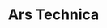 ---
title: "Ars Technica"
publishDate: '2020-12-12'
description: "Where do I go now that CentOS Linux is gone? Check our list"
postUrl: "https://arstechnica.com/gadgets/2020/12/centos-linux-is-gone-but-its-refugees-have-alternatives/"
---
